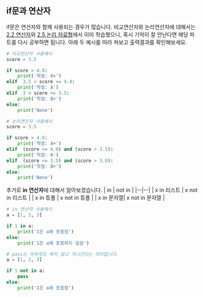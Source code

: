 ## if문과 연산자

if문은 연산자와 함께 사용되는 경우가 많습니다. 비교연산자와 논리연산자에 대해서는  [2.2 연산자](https://curriculum.cosadama.com/python/2-2)와 [2.5 논리 자료형](https://curriculum.cosadama.com/python/2-5)에서 이미 학습했으니, 혹시 기억이 잘 안난다면 해당 파트를 다시 공부하면 됩니다. 아래 두 예시를 따라 쳐보고 출력결과를 확인해보세요. 
```python
# 비교연산자 사용예시
score = 3.5

if score > 4.0:
	print('학점: A+')
elif  3.5 < score <= 4.0:
	print('학점: A')
elif  3 < score <= 3.5:
	print('학점: B+')
else:
	print('None')
```
```python
# 논리연산자 사용예시
score = 3.5

if score > 4.0:
	print('학점: A+')
elif  (score <= 4.0) and (score > 3.5):
	print('학점: A')
elif  (score <= 3.5) and (score > 3.0):
	print('학점: B+')
else:
	print('None')
```
추가로 **in 연산자**에 대해서 알아보겠습니다. 
| in | not in |
|--|--|
| x in 리스트 | x not in 리스트 |
| x in 튜플 | x not in 튜플 |
| x in 문자열| x not in 문자열 |

```python
# in 연산자 사용예시
a = [1, 2, 3]

if 1 in a:
	print('1은 a에 포함함')
else:
	print('1은 a에 포함하지 않음')
```

```python
# pass는 아무것도 하지 않고 지나간다는 의미입니다.
a = [1, 2, 3]

if 1 not in a:
	pass
else:
	print('1은 a에 포함함')
```



